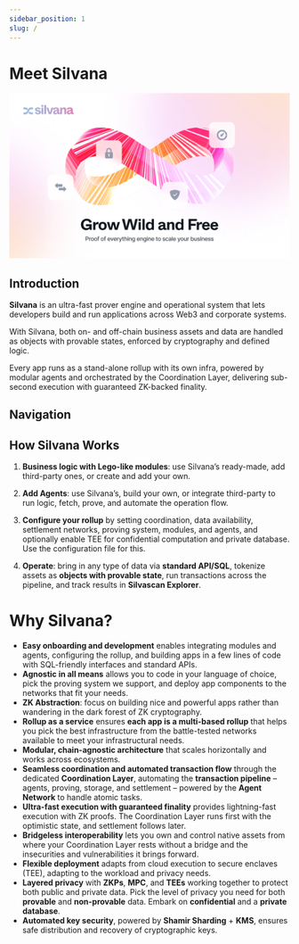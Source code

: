 ```yaml
---
sidebar_position: 1
slug: /
---
```


# Meet Silvana

![Silvana Docs Top](../Documentation/silvana-docs-top.png)

## Introduction

**Silvana** is an ultra-fast prover engine and operational system that lets developers build and run applications across Web3 and corporate systems. 

With Silvana, both on- and off-chain business assets and data are handled as objects with provable states, enforced by cryptography and defined logic.

Every app runs as a stand-alone rollup with its own infra, powered by modular agents and orchestrated by the Coordination Layer, delivering sub-second execution with guaranteed ZK-backed finality.

## Navigation


## How Silvana Works
1. **Business logic with Lego-like modules**: use Silvana’s ready-made, add third-party ones, or create and add your own.

2. **Add Agents**: use Silvana’s, build your own, or integrate third-party to run logic, fetch, prove, and automate the operation flow.

3. **Configure your rollup** by setting coordination, data availability, settlement networks, proving system, modules, and agents, and optionally enable TEE for confidential computation and private database. Use the configuration file for this.

3. **Operate**: bring in any type of data via **standard API/SQL**, tokenize assets as **objects with provable state**, run transactions across the pipeline, and track results in **Silvascan Explorer**.

# Why Silvana?  

- **Easy onboarding and development** enables integrating modules and agents, configuring the rollup, and building apps in a few lines of code with SQL-friendly interfaces and standard APIs.  
- **Agnostic in all means** allows you to code in your language of choice, pick the proving system we support, and deploy app components to the networks that fit your needs.  
- **ZK Abstraction**: focus on building nice and powerful apps rather than wandering in the dark forest of ZK cryptography.  
- **Rollup as a service** ensures **each app is a multi-based rollup** that helps you pick the best infrastructure from the battle-tested networks available to meet your infrastructural needs.  
- **Modular, chain-agnostic architecture** that scales horizontally and works across ecosystems.  
- **Seamless coordination and automated transaction flow** through the dedicated **Coordination Layer**, automating the **transaction pipeline** – agents, proving, storage, and settlement – powered by the **Agent Network** to handle atomic tasks.  
- **Ultra-fast execution with guaranteed finality** provides lightning-fast execution with ZK proofs. The Coordination Layer runs first with the optimistic state, and settlement follows later.  
- **Bridgeless interoperability** lets you own and control native assets from where your Coordination Layer rests without a bridge and the insecurities and vulnerabilities it brings forward.  
- **Flexible deployment** adapts from cloud execution to secure enclaves (TEE), adapting to the workload and privacy needs.  
- **Layered privacy** with **ZKPs**, **MPC**, and **TEEs** working together to protect both public and private data. Pick the level of privacy you need for both **provable** and **non-provable** data. Embark on **confidential** and a **private database**.  
- **Automated key security**, powered by **Shamir Sharding** + **KMS**, ensures safe distribution and recovery of cryptographic keys.  
